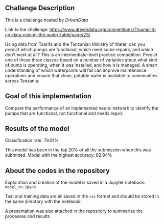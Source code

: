## Challenge Description

This is a challenge hosted by *DrivenData*

Link to the challenge: https://www.drivendata.org/competitions/7/pump-it-up-data-mining-the-water-table/page/23/

Using data from Taarifa and the Tanzanian Ministry of Water, can you predict which pumps are functional, which need some repairs, and which don't work at all? This is an intermediate-level practice competition. Predict one of these three classes based on a number of variables about what kind of pump is operating, when it was installed, and how it is managed. A smart understanding of which waterpoints will fail can improve maintenance operations and ensure that clean, potable water is available to communities across Tanzania.

## Goal of this implementation

Compare the performance of an implemented neural network to identify the pumps that are  functional, not functional and needs repair.

## Results of the model

Classification rate: 79.91%

This model has been in the top 20% of all the submission when this was submitted. 
Model with the highest accuracy: 82.94%

## About the codes in the repository

Exploration and creation of the model is saved in a Jupyter notebook: `model_nn.ipynb`

Test and training data are all saved in the `csv` format and should be stored in the same directory with the notebook

A presentation was also attached in the repository to summarize the processes and results. 

